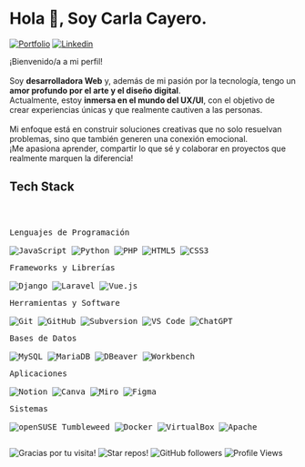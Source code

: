 <h1>Hola 👋, Soy Carla Cayero.</h1>

<!-- Header Links -->

[![Portfolio](https://img.shields.io/badge/-Portfolio-4B2775?style=flat&logo=appveyor&logoColor=white)](https://carlarte.github.io/portfolio/)
[![Linkedin](https://img.shields.io/badge/-LinkedIn-blue?style=flat&logo=Linkedin&logoColor=white)](https://www.linkedin.com/in/carlacayerohernandez/)

<!-- Short Bio -->
<p>
 	¡Bienvenido/a a mi perfil! <br><br> 
 	Soy <b>desarrolladora Web</b> y, además de mi pasión por la tecnología, tengo un <b>amor profundo por el arte y el diseño digital</b>. <br> 
	Actualmente, estoy <b>inmersa en el mundo del UX/UI</b>, con el objetivo de crear experiencias únicas y que realmente cautiven a las personas.<br> <br> 
	Mi enfoque está en construir soluciones creativas que no solo resuelvan problemas, sino que también generen una conexión emocional. <br> 
	¡Me apasiona aprender, compartir lo que sé y colaborar en proyectos que realmente marquen la diferencia!
</p>


<!-- Tech Stack -->
<h2>Tech Stack</h2>

<div>
	<p style="display: inline-block;">
	<p>
    <kbd>
      <kbd>Lenguajes de Programación</kbd><br><br>
      <img alt="JavaScript" src="https://img.shields.io/badge/JavaScript-B4DBF2?style=flat&logo=javascript&logoColor=black">
      <img alt="Python" src="https://img.shields.io/badge/Python-B4DBF2?style=flat&logo=python&logoColor=black">
      <img alt="PHP" src="https://img.shields.io/badge/PHP-B4DBF2?style=flat&logo=php&logoColor=black">
      <img alt="HTML5" src="https://img.shields.io/badge/HTML5-B4DBF2?style=flat&logo=html5&logoColor=black">
      <img alt="CSS3" src="https://img.shields.io/badge/CSS3-B4DBF2?style=flat&logo=css3&logoColor=black">
    </kbd>
  </p>
	<p>
    <kbd>
      <kbd>Frameworks y Librerías</kbd><br><br>
      <img alt="Django" src="https://img.shields.io/badge/Django-B4DBF2?style=flat&logo=django&logoColor=black">
      <img alt="Laravel" src="https://img.shields.io/badge/Laravel-B4DBF2?style=flat&logo=laravel&logoColor=black">
      <img alt="Vue.js" src="https://img.shields.io/badge/Vue.js-B4DBF2?style=flat&logo=vue.js&logoColor=black">
    </kbd>
  </p>
   <p>
    <kbd>
      <kbd>Herramientas y Software</kbd><br><br>
      <img alt="Git" src="https://img.shields.io/badge/Git-B4DBF2?style=flat&logo=git&logoColor=black">
      <img alt="GitHub" src="https://img.shields.io/badge/GitHub-B4DBF2?style=flat&logo=github&logoColor=black">
      <img alt="Subversion" src="https://img.shields.io/badge/Subversion-B4DBF2?style=flat&logo=subversion&logoColor=black">
      <img alt="VS Code" src="https://img.shields.io/badge/VS%20Code-B4DBF2?style=flat&logo=visualstudiocode&logoColor=black">
      <img alt="ChatGPT" src="https://img.shields.io/badge/OpenAI-B4DBF2?style=flat&logo=openai&logoColor=black">
    </kbd>
  </p>
	<p>
	    <kbd>
	      <kbd>Bases de Datos</kbd><br><br>
	      <img alt="MySQL" src="https://img.shields.io/badge/MySQL-B4DBF2?style=flat&logo=mysql&logoColor=black">
	      <img alt="MariaDB" src="https://img.shields.io/badge/MariaDB-B4DBF2?style=flat&logo=mariadb&logoColor=black">
	      <img alt="DBeaver" src="https://img.shields.io/badge/DBeaver-B4DBF2?style=flat&logo=data&logoColor=black">
	      <img alt="Workbench" src="https://img.shields.io/badge/MySQL%20Workbench-B4DBF2?style=flat&logo=mysql&logoColor=black">
	    </kbd>
  	</p>
	<p>
		<kbd>
			<kbd>Aplicaciones</kbd>
			<br>
			<br>
			<img alt="Notion" src="https://img.shields.io/badge/Notion-B4DBF2?style=flat&logo=Notion&logoColor=black">
			<img alt="Canva" src="https://img.shields.io/badge/Canva-B4DBF2?style=flat&logo=Canva&logoColor=black">
			<img alt="Miro" src="https://img.shields.io/badge/Miro-B4DBF2?style=flat&logo=miro&logoColor=black">
			<img alt="Figma" src="https://img.shields.io/badge/Figma-B4DBF2?style=flat&logo=figma&logoColor=black">
		</kbd>
	</p>
	</p>
		<p>
		<kbd>
			<kbd>Sistemas</kbd>
			<br>
			<br>
			<img alt="openSUSE Tumbleweed" src="https://img.shields.io/badge/openSUSE%20Tumbleweed-B4DBF2?style=flat&logo=opensuse&logoColor=black">
			<img alt="Docker" src="https://img.shields.io/badge/Docker-B4DBF2?style=flat&logo=docker&logoColor=black">
			<img alt="VirtualBox" src="https://img.shields.io/badge/VirtualBox-B4DBF2?style=flat&logo=virtualbox&logoColor=black">
			<img alt="Apache" src="https://img.shields.io/badge/Apache-B4DBF2?style=flat&logo=apache&logoColor=black">
		</kbd>
	</p>
    </p>
</div>



<h2></h2>

<!-- Footer -->

![Gracias por tu visita!](https://img.shields.io/badge/Gracias%20por%20la%20visita!-4B2775)
![Star repos!](https://img.shields.io/badge/⭐%20Deja%20unas%20estrellitas-4B2775)
![GitHub followers](https://img.shields.io/github/followers/carlarte?style=flat&logo=github&color=4B2775)
![Profile Views](https://komarev.com/ghpvc/?username=carlarte&style=flat&color=4B2775)
